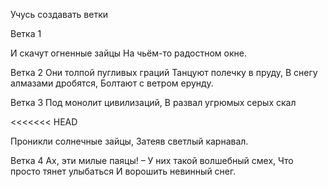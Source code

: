 Учусь создавать ветки

Ветка 1


И скачут огненные зайцы
На чьём-то радостном окне.

Ветка 2
Они толпой пугливых граций
Танцуют полечку в пруду,
В снегу алмазами дробятся,
Болтают с ветром ерунду.

Ветка 3
Под монолит цивилизаций,
В развал угрюмых серых скал

<<<<<<< HEAD

Проникли солнечные зайцы,
Затеяв светлый карнавал.

Ветка 4
Ах, эти милые паяцы! –
У них такой волшебный смех,
Что просто тянет улыбаться
И ворошить невинный снег.
